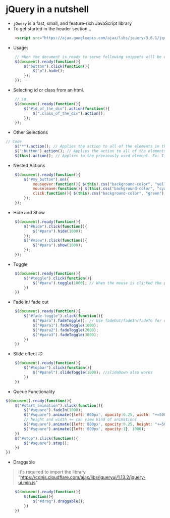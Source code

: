 # jQuery in a nutshell

- `jQuery` is a fast, small, and feature-rich JavaScript library
- To get started in the header section...

```html
    <script src="https://ajax.googleapis.com/ajax/libs/jquery/3.6.1/jquery.min.js"></script>
```

- Usage: 

```javascript
    // When the document is ready to serve following snippets will be executed
    $(document).ready(function(){
        $("button").click(function(){
            $("p").hide();
        });
    });
```

- Selecting id or class from an html.

```javascript
    // id
    $(document).ready(function(){
        $("#id_of_the_div").action(function(){
            $(".class_of_the_div").action();
        });
    });
```

- Other Selections

```javascript
// Code
    $("*").action(); // Applies the action to all of the elements in the html
    $(":button").action(); // Applies the action to all of the elements in the html buttons
    $(this).action(); // Applies to the previously used element. Ex: If a button has been clicked, the action will be performed on that button element.
```

- Nested Actions

```javascript
    $(document).ready(function(){
        $("#my_button").on({
            mouseover:function(){ $(this).css("background-color", "yellow"); },
            mouseleave:function(){ $(this).css("background-color", "cyan"); },
            click:function(){ $(this).css("background-color", "green"); }
        });
    });
```

- Hide and Show

```javascript
    $(document).ready(function(){
        $("#hide").click(function(){
            $("#para").hide(1000);
        });
        $("#view").click(function(){
            $("#para").show(1000);
        });
    });
```

- Toggle

```javascript
    $(document).ready(function(){
        $("#toggle").click(function(){
            $("#para").toggle(1000); // When the mouse is clicked the para will be visible/ invisible
        })
    })
```

- Fade in/ fade out

```javascript
    $(document).ready(function(){
        $("#fade-toggle").click(function(){
            $("#para").fadeToggle(); // Use fadeOut/fadeIn/fadeTo for different effects
            $("#para1").fadeToggle(1000);
            $("#para2").fadeToggle(2000);
            $("#para3").fadeToggle(3000);
        })
    })
```

- Slide effect :D

```javascript
    $(document).ready(function(){
        $("#topbar").click(function(){
            $("#panel").slideToggle(1000); //slideDown also works
        })
    })
```


- Queue Functionality

```javascript
$(document).ready(function(){
    $("#start_animation").click(function(){
        $("#square").fadeIn(1000);
        $("#square").animate({left:'800px', opacity:0.25, width: "+=500px"}, 1000); 
        // height and width += can view kind of animations
        $("#square").animate({left:'800px', opacity:0.25, height: "+=500px"}, 1000);
        $("#square").animate({left:'800px', opacity:1}, 1000);
    })
    $("#stop").click(function(){
        $("#square").stop();
    })
})
```

- Draggable

> It's required to import the library "https://cdnjs.cloudflare.com/ajax/libs/jqueryui/1.13.2/jquery-ui.min.js"  

```javascript
    $(document).ready(function(){
        $(function(){
            $("#drag").draggable();
        })
    })
```

